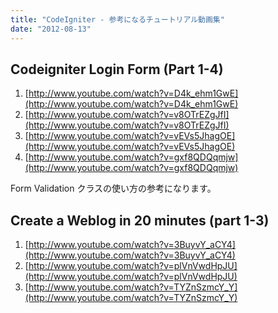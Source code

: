 ```yaml
---
title: "CodeIgniter - 参考になるチュートリアル動画集"
date: "2012-08-13"
---
```


Codeigniter Login Form (Part 1-4)
----

1. [http://www.youtube.com/watch?v=D4k_ehm1GwE](http://www.youtube.com/watch?v=D4k_ehm1GwE)
2. [http://www.youtube.com/watch?v=v8OTrEZgJfI](http://www.youtube.com/watch?v=v8OTrEZgJfI)
3. [http://www.youtube.com/watch?v=vEVs5JhagOE](http://www.youtube.com/watch?v=vEVs5JhagOE)
4. [http://www.youtube.com/watch?v=gxf8QDQqmjw](http://www.youtube.com/watch?v=gxf8QDQqmjw)

Form Validation クラスの使い方の参考になります。


Create a Weblog in 20 minutes (part 1-3)
----

1. [http://www.youtube.com/watch?v=3BuyvY_aCY4](http://www.youtube.com/watch?v=3BuyvY_aCY4)
2. [http://www.youtube.com/watch?v=plVnVwdHpJU](http://www.youtube.com/watch?v=plVnVwdHpJU)
3. [http://www.youtube.com/watch?v=TYZnSzmcY_Y](http://www.youtube.com/watch?v=TYZnSzmcY_Y)

